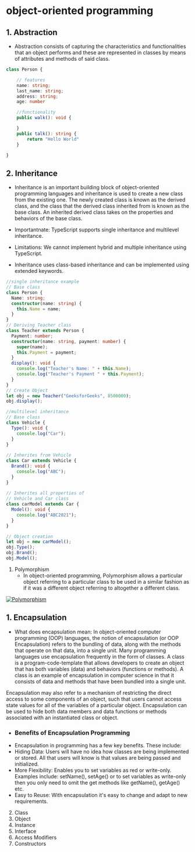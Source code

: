 # object-oriented programming



## 1. Abstraction
   - Abstraction consists of capturing the characteristics and functionalities that an object performs and these are represented in classes by means of attributes and methods of said class.
``` typescript
class Person {

    // features 
    name: string;
    last_name: string;
    address: string;
    age: number

    //functionality
    public walk(): void {

    }
    public talk(): string {
        return "Hello World"
    }

}
```

## 2.  Inheritance
- Inheritance is an important building block of object-oriented programming languages and inheritance is used to create a new class from the existing one. The newly created class is known as the derived class, and the class that the derived class inherited from is known as the base class. An inherited derived class takes on the properties and behaviors of the base class.

- Importantnate: TypeScript supports single inheritance and multilevel inheritance.

- Limitations: We cannot implement hybrid and multiple inheritance using TypeScript.

- Inheritance uses class-based inheritance and can be implemented using extended keywords.

```typescript
//single inheritance example
// Base class
class Person {
  Name: string;
  constructor(name: string) {
    this.Name = name;
  }
}
// Deriving Teacher class
class Teacher extends Person {
  Payment: number;
  constructor(name: string, payment: number) {
    super(name);
    this.Payment = payment;
  }
  display(): void {
    console.log("Teacher's Name: " + this.Name);
    console.log("Teacher's Payment " + this.Payment);
  }
}
// Create Object
let obj = new Teacher("GeeksforGeeks", 8500000);
obj.display();
```

``` typescript
//multilevel inheritance
// Base class
class Vehicle {
  Type(): void {
    console.log("Car");
  }
}
  
// Inherites from Vehicle
class Car extends Vehicle {
  Brand(): void {
    console.log("ABC");
  }
}
  
// Inherites all properties of 
// Vehicle and Car class
class carModel extends Car {
  Model(): void {
    console.log("ABC2021");
  }
}

// Object creation
let obj = new carModel();
obj.Type();
obj.Brand();
obj.Model();

```

1. Polymorphism
   - In object-oriented programming, Polymorphism allows a particular object referring to a particular class to be used in a similar fashion as if it was a different object referring to altogether a different class.


<!--- ![Descripción de la imagen](./images/polimorphismo.png)-->


 <!--- <img src="./images/polimorphismo.png" width="80%" height="80%" /> -->
<a href="https://ibb.co/VQSzc4D"><img src="https://i.ibb.co/Jy7GwJ2/Polymorphism.png" alt="Polymorphism" border="0" /></a>


## 1. Encapsulation
- What does encapsulation mean: In object-oriented computer programming (OOP) languages, the notion of encapsulation (or OOP Encapsulation) refers to the bundling of data, along with the methods that operate on that data, into a single unit. Many programming languages use encapsulation frequently in the form of classes. A class is a program-code-template that allows developers to create an object that has both variables (data) and behaviors (functions or methods). A class is an example of encapsulation in computer science in that it consists of data and methods that have been bundled into a single unit.

Encapsulation may also refer to a mechanism of restricting the direct access to some components of an object, such that users cannot access state values for all of the variables of a particular object. Encapsulation can be used to hide both data members and data functions or methods associated with an instantiated class or object.

* ### Benefits of Encapsulation Programming 
*  Encapsulation in programming has a few key benefits. These include: 
*  Hiding Data: Users will have no idea how classes are being implemented or stored. All that users will know is that values are being passed and initialized.
*  More Flexibility: Enables you to set variables as red or write-only. Examples include: setName(), setAge() or to set variables as write-only then you only need to omit the get methods like getName(), getAge() etc. 
* Easy to Reuse: With encapsulation it's easy to change and adapt to new requirements. 

2. Class
3. Object
4. Instance
5. Interface
6.  Access Modifiers
7.  Constructors
